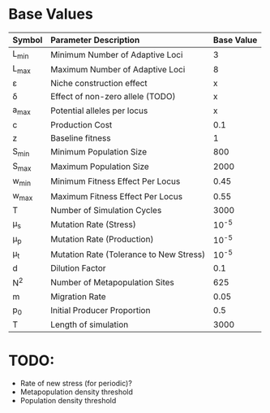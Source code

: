 # Base Values

| Symbol | Parameter Description                 | Base Value    |
|--------|:--------------------------------------|:--------------|
| L<sub>min</sub> | Minimum Number of Adaptive Loci | 3             |
| L<sub>max</sub> | Maximum Number of Adaptive Loci | 8             |
| &epsilon; | Niche construction effect          | x             |
| &delta; | Effect of non-zero allele (TODO)     | x             |
| a<sub>max</sub> | Potential alleles per locus  | x             |
| c      | Production Cost                       | 0.1           |
| z      | Baseline fitness                      | 1             |
| S<sub>min</sub>  | Minimum Population Size     | 800           |
| S<sub>max</sub>  | Maximum Population Size     | 2000          |
| w<sub>min</sub> | Minimum Fitness Effect Per Locus | 0.45          |
| w<sub>max</sub> | Maximum Fitness Effect Per Locus | 0.55          |
| T      | Number of Simulation Cycles           | 3000          |
| μ<sub>s</sub> | Mutation Rate (Stress)         | 10<sup>-5</sup> |
| μ<sub>p</sub>    | Mutation Rate (Production)  | 10<sup>-5</sup> |
| μ<sub>t</sub> | Mutation Rate (Tolerance to New Stress)  | 10<sup>-5</sup> |
| d      | Dilution Factor                       | 0.1           |
| N<sup>2</sup> | Number of Metapopulation Sites | 625           |
| m      | Migration Rate                        | 0.05          |
| p<sub>0</sub> | Initial Producer Proportion    | 0.5           |
| T      | Length of simulation                  | 3000          |

# TODO:
* Rate of new stress (for periodic)?
* Metapopulation density threshold
* Population density threshold
